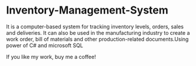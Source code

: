 # Inventory-Management-System
It is a computer-based system for tracking inventory levels, orders, sales and deliveries. It can also be used in the manufacturing industry to create a work order, bill of materials and other production-related documents.Using power of C# and microsoft SQL

If you like my work, buy me a coffee!

<script type="text/javascript" src="https://cdnjs.buymeacoffee.com/1.0.0/button.prod.min.js" data-name="bmc-button" data-slug="CaptainHaider" data-color="#FFDD00" data-emoji=""  data-font="Cookie" data-text="Buy me a coffee" data-outline-color="#000000" data-font-color="#000000" data-coffee-color="#ffffff" ></script>
